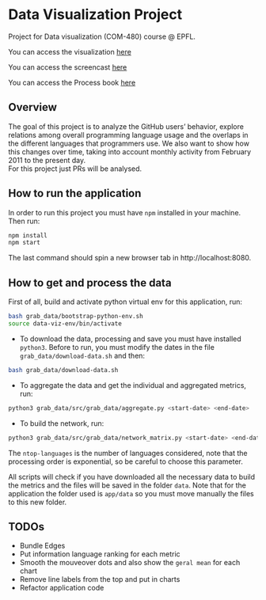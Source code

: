 # Data Visualization Project
Project for Data visualization (COM-480) course @ EPFL.

You can access the visualization [here](https://milenafilipovic.github.io/data-viz/app/)

You can access the screencast  [here](https://youtu.be/leMp6A_hgWI)

You can access the Process book [here](https://github.com/MilenaFilipovic/data-viz/blob/master/Process%20Book.pdf)

## Overview
The goal of this project is to analyze the GitHub users’ behavior, explore relations among overall programming language usage and the overlaps in the different languages that programmers use. We also want to show how this changes over time, taking into account monthly activity from February 2011 to the present day.  
For this project just PRs will be analysed.
 
## How to run the application
In order to run this project you must have `npm` installed in your machine. Then run:
```bash
npm install
npm start
```
The last command should spin a new browser tab in http://localhost:8080.


## How to get and process the data
First of all, build and activate python virtual env for this application, run:
```bash
bash grab_data/bootstrap-python-env.sh
source data-viz-env/bin/activate
```

- To download the data, processing and save you must have installed `python3`. Before to run, you must modify the dates in the file `grab_data/download-data.sh` and then:
```bash
bash grab_data/download-data.sh
``` 
- To aggregate the data and get the individual and aggregated metrics, run:
```bash
python3 grab_data/src/grab_data/aggregate.py <start-date> <end-date>
``` 

- To build the network, run:
```bash
python3 grab_data/src/grab_data/network_matrix.py <start-date> <end-date> <ntop-languages>
``` 
The `ntop-languages` is the number of languages considered, note that the processing order is exponential, so be careful to choose this parameter. 

All scripts will check if you have downloaded all the necessary data to build the metrics and the files will be saved in the folder `data`.
Note that for the application the folder used is `app/data` so you must move manually the files to this new folder.

## TODOs

- Bundle Edges
- Put information language ranking for each metric
- Smooth the mouveover dots and also show the `geral mean` for each chart
- Remove line labels from the top and put in charts
- Refactor application code
  
